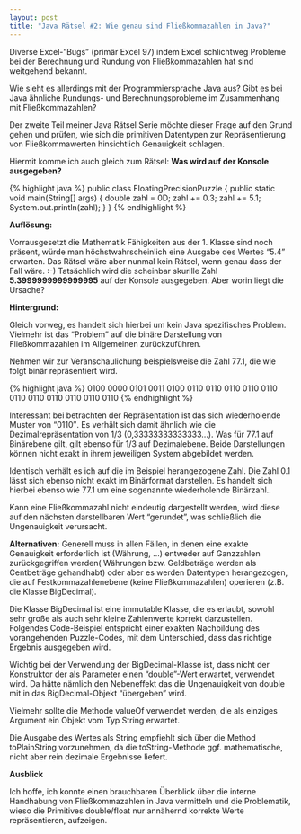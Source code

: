 ```yaml
---
layout: post
title: "Java Rätsel #2: Wie genau sind Fließkommazahlen in Java?"
---
```





Diverse Excel-”Bugs” (primär Excel 97) indem Excel schlichtweg Probleme bei der Berechnung und Rundung von Fließkommazahlen hat sind weitgehend bekannt.

Wie sieht es allerdings mit der Programmiersprache Java aus? Gibt es bei Java ähnliche Rundungs- und Berechnungsprobleme im Zusammenhang mit Fließkommazahlen?

Der zweite Teil meiner Java Rätsel Serie möchte dieser Frage auf den Grund gehen und prüfen, wie sich die primitiven Datentypen zur Repräsentierung von Fließkommawerten hinsichtlich Genauigkeit schlagen.

Hiermit komme ich auch gleich zum Rätsel:
<strong>Was wird auf der Konsole ausgegeben?</strong>

{% highlight java %}
public class FloatingPrecisionPuzzle {
    public static void main(String[] args) {
        double zahl = 0D;
            zahl += 0.3;
            zahl += 5.1;
            System.out.println(zahl);
    }
}
{% endhighlight %}

<strong>Auflösung:</strong>

Vorrausgesetzt die Mathematik Fähigkeiten aus der 1. Klasse sind noch präsent, würde man höchstwahrscheinlich eine Ausgabe des Wertes “5.4” erwarten.
Das Rätsel wäre aber nunmal kein Rätsel, wenn genau dass der Fall wäre. :-)
Tatsächlich wird die scheinbar skurille Zahl <strong>5.3999999999999995</strong> auf der Konsole ausgegeben.
Aber worin liegt die Ursache?

<strong>Hintergrund:</strong>

Gleich vorweg, es handelt sich hierbei um kein Java spezifisches Problem.
Vielmehr ist das “Problem” auf die binäre Darstellung von Fließkommazahlen im Allgemeinen zurückzuführen.

Nehmen wir zur Veranschaulichung beispielsweise die Zahl 77.1, die wie folgt binär repräsentiert wird.

{% highlight java %}
0100 0000 0101 0011 0100 0110 0110 0110
0110 0110 0110 0110 0110 0110 0110 0110
{% endhighlight %}

Interessant bei betrachten der Repräsentation ist das sich wiederholende Muster von “0110″. Es verhält sich damit ähnlich wie die Dezimalrepräsentation von 1/3 (0,33333333333333…).
Was für 77.1 auf Binärebene gilt, gilt ebenso für 1/3 auf Dezimalebene. Beide Darstellungen können nicht exakt in ihrem jeweiligen System abgebildet werden.

Identisch verhält es ich auf die im Beispiel herangezogene Zahl. Die Zahl 0.1 lässt sich ebenso nicht exakt im Binärformat darstellen.
Es handelt sich hierbei ebenso wie 77.1 um eine sogenannte wiederholende Binärzahl..

Kann eine Fließkommazahl nicht eindeutig dargestellt werden, wird diese auf den nächsten darstellbaren Wert “gerundet”, was schließlich die Ungenauigkeit verursacht.

<strong>Alternativen:</strong>
Generell muss in allen Fällen, in denen eine exakte Genauigkeit erforderlich ist (Währung, …) entweder auf Ganzzahlen zurückgegriffen werden(
Währungen bzw. Geldbeträge werden als Centbeträge gehandhabt) oder aber es werden Datentypen herangezogen, die auf Festkommazahlenebene (keine Fließkommazahlen) operieren (z.B. die Klasse BigDecimal).

Die Klasse BigDecimal ist eine immutable Klasse, die es erlaubt, sowohl sehr große als auch sehr kleine Zahlenwerte korrekt darzustellen.
Folgendes Code-Beispiel entspricht einer exakten Nachbildung des vorangehenden Puzzle-Codes, mit dem Unterschied, dass das richtige Ergebnis ausgegeben wird.


Wichtig bei der Verwendung der BigDecimal-Klasse ist, dass nicht der Konstruktor der als Parameter einen “double”-Wert erwartet, verwendet wird.
Da hätte nämlich den Nebeneffekt das die Ungenauigkeit von double mit in das BigDecimal-Objekt “übergeben” wird.

Vielmehr sollte die Methode valueOf verwendet werden, die als einziges Argument ein Objekt vom Typ String erwartet.

Die Ausgabe des Wertes als String empfiehlt sich über die Method toPlainString vorzunehmen, da die toString-Methode ggf. mathematische, nicht aber rein dezimale Ergebnisse liefert.

<strong>Ausblick</strong>

Ich hoffe, ich konnte einen brauchbaren Überblick über die interne Handhabung von Fließkommazahlen in Java vermitteln und die Problematik, wieso die Primitives double/float nur annähernd korrekte Werte repräsentieren, aufzeigen.